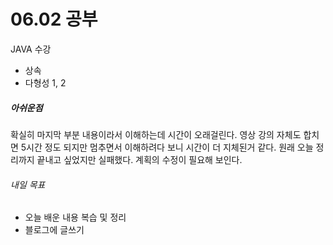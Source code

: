# 06.02 공부
JAVA 수강
- 상속
- 다형성 1, 2

##### 아쉬운점
확실히 마지막 부분 내용이라서 이해하는데 시간이 오래걸린다. 영상 강의 자체도 합치면 5시간 정도 되지만 멈추면서 이해하려다 보니 시간이 더 지체된거 같다. 원래 오늘 정리까지 끝내고 싶었지만 실패했다. 계획의 수정이 필요해 보인다.

###### 내일 목표
- 오늘 배운 내용 복습 및 정리
- 블로그에 글쓰기

